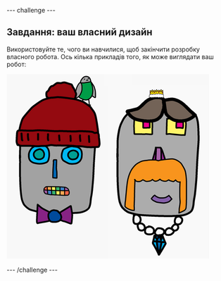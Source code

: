 --- challenge ---

## Завдання: ваш власний дизайн

Використовуйте те, чого ви навчилися, щоб закінчити розробку власного робота. Ось кілька прикладів того, як може виглядати ваш робот:

![скріншот](images/robot-examples.png)

--- /challenge ---